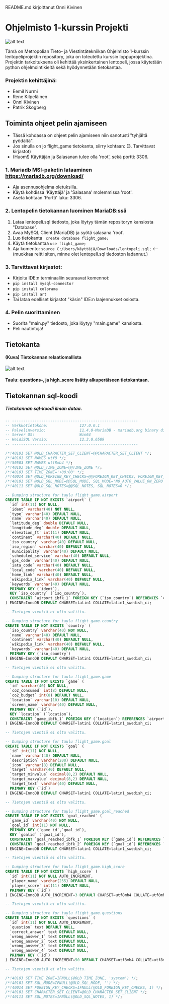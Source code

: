 README.md kirjoittanut Onni Kivinen
# Ohjelmisto 1-kurssin Projekti
![alt text](image.png)

Tämä on Metropolian Tieto- ja Viestintätekniikan Ohjelmisto 1-kurssin lentopeliprojektin repository, joka on toteutettu kurssin loppuprojektina. 
Projektin tarkoituksena oli kehittää yksinkertainen lentopeli, jossa käytetään python ohjelmointikieltä sekä hyödynnetään tietokantaa.

###    Projektin kehittäjinä:
- Eemil Nurmi
- Rene Kilpeläinen
- Onni Kivinen
- Patrik Skogberg
## Toiminta ohjeet pelin ajamiseen 

- Tässä kohdassa on ohjeet pelin ajamiseen niin sanotusti "tyhjältä pyödältä". 
- Jos sinulla on jo flight_game tietokanta, siirry kohtaan: (3. Tarvittavat kirjastot) 
- (Huom!) Käyttäjän ja Salasanan tulee olla 'root', sekä portti: 3306.
### 1. Mariadb MSI-paketin lataaminen https://mariadb.org/download/
  - Aja asennusohjelma oletuksilla.
  - Käytä kohdissa 'Käyttäjä' ja 'Salasana' molemmissa 'root'. 
  - Aseta kohtaan 'Portti' luku: 3306.

### 2. Lentopelin tietokannan luominen MariaDB:ssä
   1. Lataa lentopeli.sql tiedosto, joka löytyy tämän repositoryn kansiosta "Database". 
   2. Avaa MySQL Client (MariaDB) ja syötä salasana 'root'.
   3. Luo tietokanta ``` create database flight_game;```
   4. Käytä tietokantaa ```use flight_game;```
   5. Aja komento:  ```source C:/Users/käyttäjä/Downloads/lentopeli.sql;``` <-- (muokkaa reitti siten, minne olet lentopeli.sql tiedoston ladannut.)

### 3. Tarvittavat kirjastot:
- Kirjoita IDE:n terminaaliin seuraavat komennot:
- ```pip install mysql-connector```
- ```pip install colorama```
- ```pip install art```
- Tai lataa edelliset kirjastot "käsin" IDE:n laajennukset osiosta.

### 4. Pelin suorittaminen
- Suorita "main.py" tiedosto, joka löytyy "main.game" kansiosta.
- Peli nautintoja!


## Tietokanta
#### (Kuva) Tietokannan relaatiomallista 
![alt text](flight_game_relation_model.png)

#### Taulu: questions-, ja high_score lisätty alkuperäiseen tietokantaan.

## Tietokannan sql-koodi
##### Tietokannan sql-koodi ilman dataa.

```sql
-- --------------------------------------------------------
-- Verkkotietokone:              127.0.0.1
-- Palvelinversio:               11.4.0-MariaDB - mariadb.org binary distribution
-- Server OS:                    Win64
-- HeidiSQL Versio:              12.3.0.6589
-- --------------------------------------------------------

/*!40101 SET @OLD_CHARACTER_SET_CLIENT=@@CHARACTER_SET_CLIENT */;
/*!40101 SET NAMES utf8 */;
/*!50503 SET NAMES utf8mb4 */;
/*!40103 SET @OLD_TIME_ZONE=@@TIME_ZONE */;
/*!40103 SET TIME_ZONE='+00:00' */;
/*!40014 SET @OLD_FOREIGN_KEY_CHECKS=@@FOREIGN_KEY_CHECKS, FOREIGN_KEY_CHECKS=0 */;
/*!40101 SET @OLD_SQL_MODE=@@SQL_MODE, SQL_MODE='NO_AUTO_VALUE_ON_ZERO' */;
/*!40111 SET @OLD_SQL_NOTES=@@SQL_NOTES, SQL_NOTES=0 */;

-- Dumping structure for taulu flight_game.airport
CREATE TABLE IF NOT EXISTS `airport` (
  `id` int(11) NOT NULL,
  `ident` varchar(40) NOT NULL,
  `type` varchar(40) DEFAULT NULL,
  `name` varchar(40) DEFAULT NULL,
  `latitude_deg` double DEFAULT NULL,
  `longitude_deg` double DEFAULT NULL,
  `elevation_ft` int(11) DEFAULT NULL,
  `continent` varchar(40) DEFAULT NULL,
  `iso_country` varchar(40) DEFAULT NULL,
  `iso_region` varchar(40) DEFAULT NULL,
  `municipality` varchar(40) DEFAULT NULL,
  `scheduled_service` varchar(40) DEFAULT NULL,
  `gps_code` varchar(40) DEFAULT NULL,
  `iata_code` varchar(40) DEFAULT NULL,
  `local_code` varchar(40) DEFAULT NULL,
  `home_link` varchar(40) DEFAULT NULL,
  `wikipedia_link` varchar(40) DEFAULT NULL,
  `keywords` varchar(40) DEFAULT NULL,
  PRIMARY KEY (`ident`),
  KEY `iso_country` (`iso_country`),
  CONSTRAINT `airport_ibfk_1` FOREIGN KEY (`iso_country`) REFERENCES `country` (`iso_country`)
) ENGINE=InnoDB DEFAULT CHARSET=latin1 COLLATE=latin1_swedish_ci;

-- Tietojen vientiä ei oltu valittu.

-- Dumping structure for taulu flight_game.country
CREATE TABLE IF NOT EXISTS `country` (
  `iso_country` varchar(40) NOT NULL,
  `name` varchar(40) DEFAULT NULL,
  `continent` varchar(40) DEFAULT NULL,
  `wikipedia_link` varchar(40) DEFAULT NULL,
  `keywords` varchar(40) DEFAULT NULL,
  PRIMARY KEY (`iso_country`)
) ENGINE=InnoDB DEFAULT CHARSET=latin1 COLLATE=latin1_swedish_ci;

-- Tietojen vientiä ei oltu valittu.

-- Dumping structure for taulu flight_game.game
CREATE TABLE IF NOT EXISTS `game` (
  `id` varchar(40) NOT NULL,
  `co2_consumed` int(8) DEFAULT NULL,
  `co2_budget` int(8) DEFAULT NULL,
  `location` varchar(10) DEFAULT NULL,
  `screen_name` varchar(40) DEFAULT NULL,
  PRIMARY KEY (`id`),
  KEY `location` (`location`),
  CONSTRAINT `game_ibfk_1` FOREIGN KEY (`location`) REFERENCES `airport` (`ident`)
) ENGINE=InnoDB DEFAULT CHARSET=latin1 COLLATE=latin1_swedish_ci;

-- Tietojen vientiä ei oltu valittu.

-- Dumping structure for taulu flight_game.goal
CREATE TABLE IF NOT EXISTS `goal` (
  `id` int(11) NOT NULL,
  `name` varchar(40) DEFAULT NULL,
  `description` varchar(200) DEFAULT NULL,
  `icon` varchar(8) DEFAULT NULL,
  `target` varchar(40) DEFAULT NULL,
  `target_minvalue` decimal(8,2) DEFAULT NULL,
  `target_maxvalue` decimal(8,2) DEFAULT NULL,
  `target_text` varchar(40) DEFAULT NULL,
  PRIMARY KEY (`id`)
) ENGINE=InnoDB DEFAULT CHARSET=latin1 COLLATE=latin1_swedish_ci;

-- Tietojen vientiä ei oltu valittu.

-- Dumping structure for taulu flight_game.goal_reached
CREATE TABLE IF NOT EXISTS `goal_reached` (
  `game_id` varchar(40) NOT NULL,
  `goal_id` int(11) NOT NULL,
  PRIMARY KEY (`game_id`,`goal_id`),
  KEY `goalid` (`goal_id`),
  CONSTRAINT `goal_reached_ibfk_1` FOREIGN KEY (`game_id`) REFERENCES `game` (`id`),
  CONSTRAINT `goal_reached_ibfk_2` FOREIGN KEY (`goal_id`) REFERENCES `goal` (`id`)
) ENGINE=InnoDB DEFAULT CHARSET=latin1 COLLATE=latin1_swedish_ci;

-- Tietojen vientiä ei oltu valittu.

-- Dumping structure for taulu flight_game.high_score
CREATE TABLE IF NOT EXISTS `high_score` (
  `id` int(11) NOT NULL AUTO_INCREMENT,
  `player_name` varchar(255) DEFAULT NULL,
  `player_score` int(11) DEFAULT NULL,
  PRIMARY KEY (`id`)
) ENGINE=InnoDB AUTO_INCREMENT=3 DEFAULT CHARSET=utf8mb4 COLLATE=utf8mb4_general_ci;

-- Tietojen vientiä ei oltu valittu.

-- Dumping structure for taulu flight_game.questions
CREATE TABLE IF NOT EXISTS `questions` (
  `id` int(11) NOT NULL AUTO_INCREMENT,
  `question` text DEFAULT NULL,
  `correct_answer` text DEFAULT NULL,
  `wrong_answer_1` text DEFAULT NULL,
  `wrong_answer_2` text DEFAULT NULL,
  `wrong_answer_3` text DEFAULT NULL,
  `wrong_answer_4` text DEFAULT NULL,
  PRIMARY KEY (`id`)
) ENGINE=InnoDB AUTO_INCREMENT=50 DEFAULT CHARSET=utf8mb4 COLLATE=utf8mb4_general_ci;

-- Tietojen vientiä ei oltu valittu.

/*!40103 SET TIME_ZONE=IFNULL(@OLD_TIME_ZONE, 'system') */;
/*!40101 SET SQL_MODE=IFNULL(@OLD_SQL_MODE, '') */;
/*!40014 SET FOREIGN_KEY_CHECKS=IFNULL(@OLD_FOREIGN_KEY_CHECKS, 1) */;
/*!40101 SET CHARACTER_SET_CLIENT=@OLD_CHARACTER_SET_CLIENT */;
/*!40111 SET SQL_NOTES=IFNULL(@OLD_SQL_NOTES, 1) */;
```